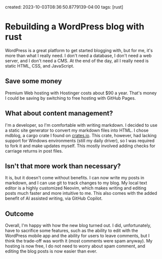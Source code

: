 created: 2023-10-03T08:36:50.8779139-04:00
tags: [rust]

# Rebuilding a WordPress blog with rust

WordPress is a great platform to get started blogging with, but for me, it's more than what I really need. I don't need a database, I don't need a web server, and I don't need a CMS. At the end of the day, all I really need is static HTML, CSS, and JavaScript.

## Save some money
Premium Web hosting with Hostinger costs about $90 a year. That's money I could be saving by switching to free hosting with GitHub Pages.

## What about content management?
I'm a developer, so I'm comfortable with writing markdown. I decided to use a static site generator to convert my markdown files into HTML. I chose mdblog, a cargo crate I found on [crates.io](https://crates.io). This crate, however, had lacking support for Windows environments (still my daily driver), so I was required to fork it and make updates myself. This mostly involved adding checks for carriage returns in post files.

## Isn't that more work than necessary?
It is, but it doesn't come without benefits. I can now write my posts in markdown, and I can use git to track changes to my blog. My local text editor is a highly customized Neovim, which makes writing and editing posts much faster and more intuitive to me. This also comes with the added benefit of AI assisted writing, via GitHub Copilot.

## Outcome
Overall, I'm happy with how the new blog turned out. I did, unfortunately, have to sacrifice some features, such as the ability to edit with the WordPress mobile app and the ability for users to leave comments, but I think the trade-off was worth it (most comments were spam anyway). My hosting is now free, I do not need to worry about spam comment, and editing the blog posts is now easier than ever.

